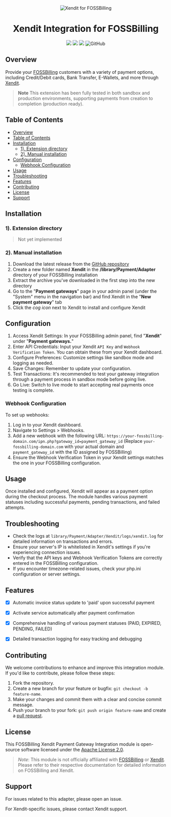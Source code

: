 <div align="center">
  <img src="https://cdn.fazza.fr/REDACTED/img/xendit-foss-banner.jpg" alt="Xendit for FOSSBilling">
  <h1>Xendit Integration for FOSSBilling</h1>
  <img src="https://img.shields.io/github/v/release/FZFR/Xendit-FOSSBilling?include_prereleases&sort=semver&display_name=release&style=flat">
  <img src="https://img.shields.io/github/downloads/FZFR/Xendit-FOSSBilling/total?style=flat">
  <img src="https://img.shields.io/github/repo-size/FZFR/Xendit-FOSSBilling">
  <img alt="GitHub" src="https://img.shields.io/github/license/FZFR/Xendit-FOSSBilling?style=flat">  
</div>

## Overview
Provide your [FOSSBilling](https://fossbilling.org) customers with a variety of payment options, including Credit/Debit cards, Bank Transfer, E-Wallets, and more through [Xendit](https://www.xendit.co).

> **Note**
> This extension has been fully tested in both sandbox and production environments, supporting payments from creation to completion (production ready).

## Table of Contents
- [Overview](#overview)
- [Table of Contents](#table-of-contents)
- [Installation](#installation)
  - [1). Extension directory](#1-extension-directory)
  - [2). Manual installation](#2-manual-installation)
- [Configuration](#configuration)
  - [Webhook Configuration](#webhook-configuration)
- [Usage](#usage)
- [Troubleshooting](#troubleshooting)
- [Features](#features)
- [Contributing](#contributing)
- [License](#license)
- [Support](#support)

## Installation

### 1). Extension directory
> Not yet implemented  
>
> 
### 2). Manual installation
1. Download the latest release from the [GitHub repository](https://github.com/FZFR/Xendit-FOSSBilling/releases)
2. Create a new folder named **Xendit** in the **/library/Payment/Adapter** directory of your FOSSBilling installation
3. Extract the archive you've downloaded in the first step into the new directory
4. Go to the "**Payment gateways**" page in your admin panel (under the "System" menu in the navigation bar) and find Xendit in the "**New payment gateway**" tab
5. Click the *cog icon* next to Xendit to install and configure Xendit

## Configuration
1. Access Xendit Settings: In your FOSSBilling admin panel, find "**Xendit**" under "**Payment gateways.**"
2. Enter API Credentials: Input your Xendit `API Key` and `Webhook Verification Token`. You can obtain these from your Xendit dashboard.
3. Configure Preferences: Customize settings like sandbox mode and logging as needed.
4. Save Changes: Remember to update your configuration.
5. Test Transactions: It's recommended to test your gateway integration through a payment process in sandbox mode before going live.
6. Go Live: Switch to live mode to start accepting real payments once testing is complete.


### Webhook Configuration

To set up webhooks:

1. Log in to your Xendit dashboard.
2. Navigate to Settings > Webhooks.
3. Add a new webhook with the following URL:
   `https://your-fossbilling-domain.com/ipn.php?gateway_id=payment_gateway_id`
   (Replace `your-fossbilling-domain.com` with your actual domain and `payment_gateway_id` with the ID assigned by FOSSBilling)
4. Ensure the Webhook Verification Token in your Xendit settings matches the one in your FOSSBilling configuration.



## Usage
Once installed and configured, Xendit will appear as a payment option during the checkout process. The module handles various payment statuses including successful payments, pending transactions, and failed attempts.

## Troubleshooting

- Check the logs at `library/Payment/Adapter/Xendit/logs/xendit.log` for detailed information on transactions and errors.
- Ensure your server's IP is whitelisted in Xendit's settings if you're experiencing connection issues.
- Verify that the API keys and Webhook Verification Tokens are correctly entered in the FOSSBilling configuration.
- If you encounter timezone-related issues, check your php.ini configuration or server settings.

## Features

- [x] Automatic invoice status update to 'paid' upon successful payment
- [x] Activate service automatically after payment confirmation
- [x] Comprehensive handling of various payment statuses (PAID, EXPIRED, PENDING, FAILED)
- [x] Detailed transaction logging for easy tracking and debugging


## Contributing
We welcome contributions to enhance and improve this integration module. If you'd like to contribute, please follow these steps:

1. Fork the repository.
2. Create a new branch for your feature or bugfix: `git checkout -b feature-name`.
3. Make your changes and commit them with a clear and concise commit message.
4. Push your branch to your fork: `git push origin feature-name` and create a [pull request](https://github.com/FZFR/Xendit-FOSSBilling/pulls).

## License
This FOSSBilling Xendit Payment Gateway Integration module is open-source software licensed under the [Apache License 2.0](LICENSE).

> *Note*: This module is not officially affiliated with [FOSSBilling](https://fossbilling.org) or [Xendit](https://www.xendit.co). Please refer to their respective documentation for detailed information on FOSSBilling and Xendit.


## Support

For issues related to this adapter, please open an issue.

For Xendit-specific issues, please contact Xendit support.
